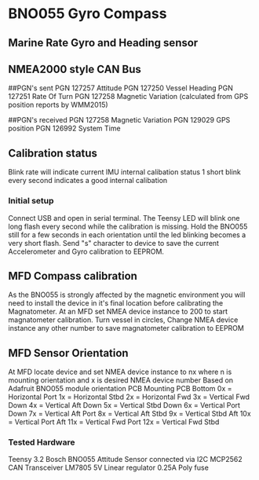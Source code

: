 # BNO055 Gyro Compass
## Marine Rate Gyro and Heading sensor
## NMEA2000 style CAN Bus

##PGN's sent 
PGN 127257 Attitude
PGN 127250 Vessel Heading
PGN 127251 Rate Of Turn
PGN 127258 Magnetic Variation (calculated from GPS position reports by WMM2015)

##PGN's received
PGN 127258 Magnetic Variation
PGN 129029 GPS position
PGN 126992 System Time

## Calibration status
Blink rate will indicate current IMU internal calibation status 
1 short blink every second indicates a good internal calibation

### Initial setup
Connect USB and open in serial terminal. The Teensy LED will blink one long flash every second while the calibration is missing.
Hold the BNO055 still for a few seconds in each orientation until the led blinking becomes a very short flash.
Send "s" character to device to save the current Accelerometer and Gyro calibration to EEPROM.
	
## MFD Compass calibration
As the BNO055 is strongly affected by the magnetic environment you will need to install the device in it's final location before calibrating the Magnatometer.
At an MFD set NMEA device instance to 200 to start magnatometer calibration.
Turn vessel in circles, Change NMEA device instance any other number to save magnatometer calibration to EEPROM

## MFD Sensor Orientation
At MFD locate device and set NMEA device instance to nx where n is mounting orientation and x is desired NMEA device number 
Based on Adafruit BNO055 module orientation
	 PCB			Mounting	PCB Bottom
0x = Horizontal					Port
1x = Horizontal					Stbd
2x = Horizontal					Fwd
3x = Vertical		Fwd			Down
4x = Vertical		Aft			Down
5x = Vertical		Stbd		Down
6x = Vertical		Port		Down
7x = Vertical		Aft			Port
8x = Vertical		Aft			Stbd
9x = Vertical		Stbd		Aft	
10x = Vertical		Port		Aft	
11x = Vertical		Fwd			Port
12x = Vertical		Fwd			Stbd

### Tested Hardware
Teensy 3.2 
Bosch BNO055 Attitude Sensor connected via I2C
MCP2562 CAN Transceiver
LM7805 5V Linear regulator
0.25A Poly fuse

